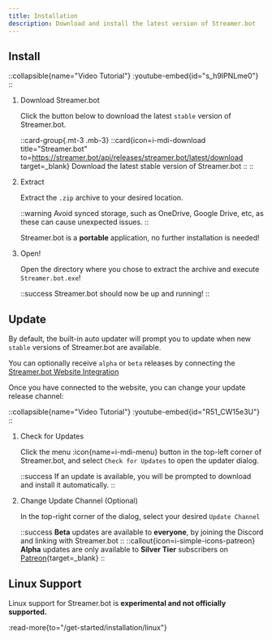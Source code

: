 ```yaml
---
title: Installation
description: Download and install the latest version of Streamer.bot
---
```


## Install
::collapsible{name="Video Tutorial"}
  :youtube-embed{id="s_h9IPNLme0"}
::

1. Download Streamer.bot

    Click the button below to download the latest `stable` version of Streamer.bot.

    ::card-group{.mt-3 .mb-3}
      ::card{icon=i-mdi-download title="Streamer.bot" to=https://streamer.bot/api/releases/streamer.bot/latest/download target=_blank}
      Download the latest stable version of Streamer.bot
      ::
    ::

2. Extract

    Extract the `.zip` archive to your desired location.

    ::warning
    Avoid synced storage, such as OneDrive, Google Drive, etc, as these can cause unexpected issues.
    ::

    Streamer.bot is a **portable** application, no further installation is needed!

3. Open!

    Open the directory where you chose to extract the archive and execute `Streamer.bot.exe`!

    ::success
    Streamer.bot should now be up and running!
    ::

## Update
By default, the built-in auto updater will prompt you to update when new `stable` versions of Streamer.bot are available.

You can optionally receive `alpha` or `beta` releases by connecting the [Streamer.bot Website Integration](/guide/integrations/streamerbot)

Once you have connected to the website, you can change your update release channel:

::collapsible{name="Video Tutorial"}
  :youtube-embed{id="R51_CW15e3U"}
::

1. Check for Updates

    Click the menu :icon{name=i-mdi-menu} button in the top-left corner of Streamer.bot, and select `Check for Updates` to open the updater dialog.

    ::success
    If an update is available, you will be prompted to download and install it automatically.
    ::

2. Change Update Channel (Optional)

    In the top-right corner of the dialog, select your desired `Update Channel`

    ::success
    **Beta** updates are available to **everyone**, by joining the Discord and linking with Streamer.bot
    ::
    ::callout{icon=i-simple-icons-patreon}
    **Alpha** updates are only available to **Silver Tier** subscribers on [Patreon](https://patreon.com/nate1280){target=_blank}
    ::


## Linux Support
Linux support for Streamer.bot is **experimental and not officially supported.**

:read-more{to="/get-started/installation/linux"}